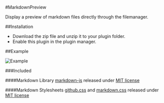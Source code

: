 #MarkdownPreview

Display a preview of markdown files directly through the filemanager.

##Installation

- Download the zip file and unzip it to your plugin folder.
- Enable this plugin in the plugin manager.

##Example

![Example](http://andrano.de/Plugins/img/markdown.png "Example")

###Included

####Markdown Library
[markdown-js](https://github.com/evilstreak/markdown-js "") released under [MIT license](https://github.com/evilstreak/markdown-js#license "")

####Markdown Stylesheets
[github.css](https://github.com/revolunet/sublimetext-markdown-preview/blob/master/github.css "") and [markdown.css](https://github.com/revolunet/sublimetext-markdown-preview/blob/master/markdown.css "") released under [MIT license](http://revolunet.mit-license.org/ "")